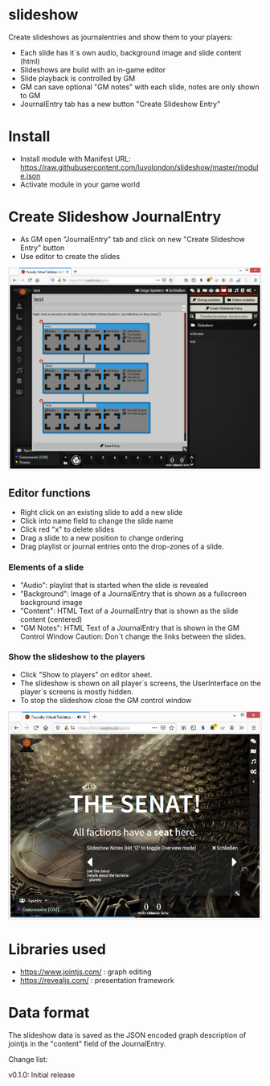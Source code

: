 # slideshow
Create slideshows as journalentries and show them to your players:
- Each slide has it´s own audio, background image and slide content (html)
- Slideshows are build with an in-game editor
- Slide playback is controlled by GM
- GM can save optional "GM notes" with each slide, notes are only shown to GM
- JournalEntry tab has a new button "Create Slideshow Entry"

# Install 
- Install module with Manifest URL: https://raw.githubusercontent.com/luvolondon/slideshow/master/module.json
- Activate module in your game world

# Create Slideshow JournalEntry
- As GM open "JournalEntry" tab and click on new "Create Slideshow Entry" button
- Use editor to create the slides

![Slideshow Editor](https://github.com/luvolondon/slideshow/raw/master/screens/screen1.jpg)

## Editor functions
- Right click on an existing slide to add a new slide
- Click into name field to change the slide name
- Click red "x" to delete slides
- Drag a slide to a new position to change ordering
- Drag playlist or journal entries onto the drop-zones of a slide. 

### Elements of a slide
- "Audio": playlist that is started when the slide is revealed
- "Background": Image of a JournalEntry that is shown as a fullscreen background image
- "Content": HTML Text of a JournalEntry that is shown as the slide content (centered)
- "GM Notes": HTML Text of a JournalEntry that is shown in the GM Control Window
Caution: Don´t change the links between the slides.

### Show the slideshow to the players
- Click "Show to players" on editor sheet.
- The slideshow is shown on all player´s screens, the UserInterface on the player´s screens is mostly hidden.
- To stop the slideshow close the GM control window

![GM Control Window](https://github.com/luvolondon/slideshow/raw/master/screens/screen2.jpg)

# Libraries used
- https://www.jointjs.com/ : graph editing
- https://revealjs.com/ : presentation framework

# Data format
The slideshow data is saved as the JSON encoded graph description of jointjs in the "content" field of the JournalEntry. 


Change list:

v0.1.0:
Initial release
